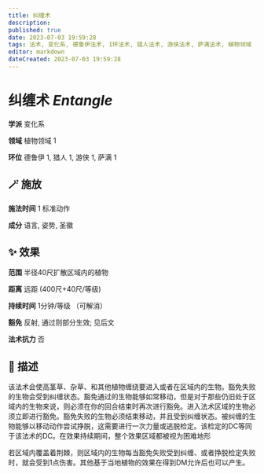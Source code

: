 ```yaml
---
title: 纠缠术
description: 
published: true
date: 2023-07-03 19:59:28
tags: 法术, 变化系, 德鲁伊法术, 1环法术, 猎人法术, 游侠法术, 萨满法术, 植物领域
editor: markdown
dateCreated: 2023-07-03 19:59:28
---
```


# **纠缠术** *Entangle*

**学派** 变化系 

**领域** 植物领域 1

**环位** 德鲁伊 1, 猎人 1, 游侠 1, 萨满 1

## 🪄 施放

**施法时间** 1 标准动作

**成分** 语言, 姿势, 圣徽

## ✨ 效果  

**范围** 半径40尺扩散区域内的植物

**距离** 远距 (400尺+40尺/等级)  

**持续时间** 1分钟/等级 （可解消） 

**豁免** 反射, 通过则部分生效; 见后文

**法术抗力** 否

## 📖 描述

该法术会使高茎草、杂草、和其他植物缠绕要进入或者在区域内的生物。豁免失败的生物会受到纠缠状态。豁免通过的生物能够如常移动，但是对于那些仍旧处于区域内的生物来说，则必须在你的回合结束时再次进行豁免。进入法术区域的生物必须立即进行豁免。豁免失败的生物必须结束移动，并且受到纠缠状态。被纠缠的生物能够以移动动作尝试挣脱，这需要进行一次力量或逃脱检定。该检定的DC等同于该法术的DC。在效果持续期间，整个效果区域都被视为困难地形

若区域内覆盖着荆棘，则区域内的生物每当豁免失败受到纠缠、或者挣脱检定失败时，就会受到1点伤害。其他基于当地植物的效果在得到DM允许后也可以产生。
    